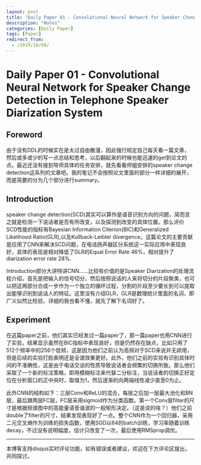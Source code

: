 ```yaml
---
layout: post
title: "Daily Paper 01 - Convolutional Neural Network for Speaker Change Detection in Telephone Speaker Diarization System"
description: "Notes"
categories: [Daily Paper]
tags: [Paper]
redirect_from:
  - /2019/10/08/
---
```


# Daily Paper 01 - Convolutional Neural Network for Speaker Change Detection in Telephone Speaker Diarization System    

## Foreword  

由于没有DDL的时候实在是太过自由散漫，因此强行规定自己每天看一篇文章，然后或多或少的写一点总结和思考，以后翻起来的时候也能迅速的get到论文的点。最近还没有接到导师具体的任务安排，就先看看师姐安排的speaker change detection这系列的文章吧。我的笔记不会按照论文里面的部分一样详细的展开，而是简要的分为几个部分进行summary。  

## Introduction  

speaker change detection(SCD)其实可以算作是语音识别方向的问题，简而言之就是检测一下说话者是否有所改变，以及探测到改变的具体位置。那么评价SCD性能的指标有Bayesian Information Citerion(BIC)和Generalized Likelihood Ratio(GLR),以及Kullback-Leibler divergence。这篇论文的主要贡献是应用了CNN来解决SCD问题，在电话扬声器区分系统这一实际应用中表现良好，具体的表现是相对降低了GLR的Equal Error Rate 46%，相对提升了diarization error rate 28%.  

Introduction部分大讲特讲CNN……比较有价值的是Speaker Diarization的处理流程介绍，首先是把输入的信号切分，然后按照说话的人来将切分的片段聚类，也可以把这两部分合成一步作为一个独立的循环过程，分割的片段至少要长到可以提取出能够识别到说话人的特征。这里没有介绍GLR，GLR是数理统计里面的名词，即广义似然比检验，详细的我也看不懂，就先了解下名词好了。  

## Experiment  

在这篇paper之前，他们其实已经发过一篇paper了，那一篇paper也用CNN进行了实验，结果显示虽然在BIC指标中表现良好，但是仍然存在缺点，比如只用了512个频率中的256个低频，这是因为他们之前认为高频对于SCD来说并无卵用，但是后续的实验打脸表明还是全谱效果更好。此外，他们之前的实验有识别具体时间的不准确性，这是由于电话交谈的性质导致说话者会频繁的切换所致。那么他们采取了一个新的标注策略，即用模糊标注来代替二分标注，当说话者的切换正好定位在分析窗口的正中央时，取值为1，然后逐渐的向两端线性减少直至0为止。  

此外CNN的结构如下：三层Conv和ReLU的混合，每层之后加一层最大池化和BN层，最后跟两层FC层，FC层采用sigmoid作为分类函数。第一个Conv层filter的尺寸是根据频谱图中的高能量语音谐波的一般矩形决定。（这是说的啥？）他们之前double了filter的尺寸，结果发现表现好了一点。整个CNN作为一个回归器，采用二元交叉熵作为训练的损失函数，使用SGD以64的batch训练，学习率随着训练decay，不过没有说明幅度，估计只改变了一次，最后使用RMSprop调优。  




---
本博客支持disqus实时评论功能，如有错误或者建议，欢迎在下方评论区提出，共同探讨。  
